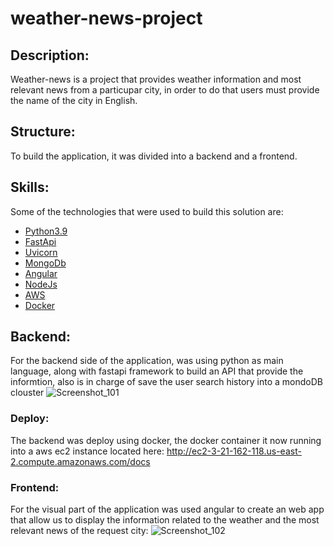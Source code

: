 # weather-news-project

## Description:
Weather-news is a project that provides weather information and most relevant news from a particupar city, in order to do that users must provide the name of the city in English.

## Structure:
To build the application, it was divided into a backend and a frontend.

## Skills:
Some of the technologies that were used to build this solution are:
- [Python3.9](https://www.python.org/downloads/release/python-390/)
- [FastApi](https://fastapi.tiangolo.com/)
- [Uvicorn](https://www.uvicorn.org/)
- [MongoDb](https://www.mongodb.com/)
- [Angular](https://angular.io/)
- [NodeJs](https://nodejs.org/es/)
- [AWS](https://aws.amazon.com/es/)
- [Docker](https://www.docker.com/)

## Backend: 
For the backend side of the application, was using python as main language, along with fastapi framework to build an API that provide the informtion, also is in charge of save the user search history into a mondoDB clouster
![Screenshot_101](https://user-images.githubusercontent.com/53949337/156016455-6854133d-1496-41c2-8506-9e8939ac0959.png)
### Deploy:
The backend was deploy using docker, the docker container it now running into a aws ec2 instance located here:
http://ec2-3-21-162-118.us-east-2.compute.amazonaws.com/docs


### Frontend:
For the visual part of the application was used angular to create an web app that allow us to display the information related to the weather and the most relevant news of the request city:
![Screenshot_102](https://user-images.githubusercontent.com/53949337/156017016-0c307906-7595-48a9-a96f-9acecad0eadd.png)
